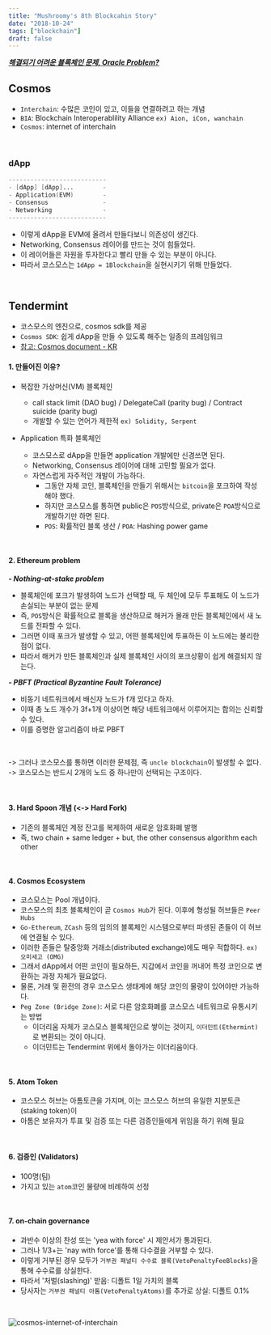 ```yaml
---
title: "Mushroomy's 8th Blockcahin Story"
date: "2018-10-24"
tags: ["blockchain"]
draft: false
---
```


**_[해결되기 어려운 블록체인 문제, Oracle Problem?](https://steemkr.com/kr/@kblock/39)_**

## Cosmos

- `Interchain`: 수많은 코인이 있고, 이들을 연결하려고 하는 개념
- `BIA`: Blockchain Interoperablility Alliance `ex) Aion, iCon, wanchain`
- `Cosmos`: internet of interchain

<br />

### dApp

```s
---------------------------
- [dApp] [dApp]...        -
- Application(EVM)        -
- Consensus               -
- Networking              -
---------------------------
```

- 이렇게 dApp을 EVM에 올려서 만들다보니 의존성이 생긴다.
- Networking, Consensus 레이어를 만드는 것이 힘들었다.
- 이 레이어들은 자원을 투자한다고 빨리 만들 수 있는 부분이 아니다.
- 따라서 코스모스는 `1dApp = 1Blockchain`을 실현시키기 위해 만들었다.

<br />

## Tendermint

- 코스모스의 엔진으로, cosmos sdk를 제공
- `Cosmos SDK`: 쉽게 dApp을 만들 수 있도록 해주는 일종의 프레임워크
- [참고: Cosmos document - KR](https://cosmos.network/docs/resources/whitepaper-ko.html#%EC%BD%94%EC%8A%A4%EB%AA%A8%EC%8A%A4-%EA%B0%9C%EC%9A%94-cosmos-overview)

#### 1. 만들어진 이유?

- 복잡한 가상머신(VM) 블록체인

  - call stack limit (DAO bug) / DelegateCall (parity bug) / Contract suicide (parity bug)
  - 개발할 수 있는 언어가 제한적 `ex) Solidity, Serpent`

- Application 특화 블록체인
  - 코스모스로 dApp을 만들면 application 개발에만 신경쓰면 된다.
  - Networking, Consensus 레이어에 대해 고민할 필요가 없다.
  - 자연스럽게 자주적인 개발이 가능하다.
    - 그동안 자체 코인, 블록체인을 만들기 위해서는 `bitcoin`을 포크하여 작성해야 했다.
    - 하지만 코스모스를 통하면 public은 `POS`방식으로, private은 `POA`방식으로 개발하기만 하면 된다.
    - `POS`: 확률적인 블록 생산 / `POA`: Hashing power game

<br />

#### 2. Ethereum problem

**_- Nothing-at-stake problem_**

- 블록체인에 포크가 발생하여 노드가 선택할 때, 두 체인에 모두 투표해도 이 노드가 손실되는 부분이 없는 문제
- 즉, `POS`방식은 확률적으로 블록을 생산하므로 해커가 몰래 만든 블록체인에서 새 노드를 전파할 수 있다.
- 그러면 이때 포크가 발생할 수 있고, 어떤 블록체인에 투표하든 이 노드에는 불리한 점이 없다.
- 따라서 해커가 만든 블록체인과 실제 블록체인 사이의 포크상황이 쉽게 해결되지 않는다.

**_- PBFT (Practical Byzantine Fault Tolerance)_**

- 비동기 네트워크에서 배신자 노드가 f개 있다고 하자.
- 이때 총 노드 개수가 3f+1개 이상이면 해당 네트워크에서 이루어지는 합의는 신뢰할 수 있다.
- 이를 증명한 알고리즘이 바로 PBFT

<br />

-> 그러나 코스모스를 통하면 이러한 문제점, 즉 `uncle blockchain`이 발생할 수 없다.<br>
-> 코스모스는 반드시 2개의 노드 중 하나만이 선택되는 구조이다.

<br />

#### 3. Hard Spoon 개념 (<-> Hard Fork)

- 기존의 블록체인 계정 잔고를 복제하여 새로운 암호화폐 발행
- 즉, two chain + same ledger + but, the other consensus algorithm each other

<br />

#### 4. Cosmos Ecosystem

- 코스모스는 Pool 개념이다.
- 코스모스의 최초 블록체인이 곧 `Cosmos Hub`가 된다. 이후에 형성될 허브들은 `Peer Hubs`
- `Go-Ethereum`, `ZCash` 등의 임의의 블록체인 시스템으로부터 파생된 존들이 이 허브에 연결될 수 있다.
- 이러한 존들은 탈중앙화 거래소(distributed exchange)에도 매우 적합하다. `ex) 오미세고 (OMG)`
- 그래서 dApp에서 어떤 코인이 필요하든, 지갑에서 코인을 꺼내어 특정 코인으로 변환하는 과정 자체가 필요없다.
- 물론, 거래 및 환전의 경우 코스모스 생태계에 해당 코인의 물량이 있어야만 가능하다.
- `Peg Zone (Bridge Zone)`: 서로 다른 암호화폐를 코스모스 네트워크로 유통시키는 방법
  - 이더리움 자체가 코스모스 블록체인으로 쌓이는 것이지, `이더민트(Ethermint)`로 변환되는 것이 아니다.
  - 이더민트는 Tendermint 위에서 돌아가는 이더리움이다.

<br />

#### 5. Atom Token

- 코스모스 허브는 아톰토큰을 가지며, 이는 코스모스 허브의 유일한 지분토큰(staking token)이
- 아톰은 보유자가 투표 및 검증 또는 다른 검증인들에게 위임을 하기 위해 필요

<br />

#### 6. 검증인 (Validators)

- 100명(팀)
- 가지고 있는 `atom`코인 물량에 비례하여 선정

<br />

#### 7. on-chain governance

- 과반수 이상의 찬성 또는 'yea with force' 시 제안서가 통과된다.
- 그러나 1/3+는 'nay with force'를 통해 다수결을 거부할 수 있다.
- 이렇게 거부된 경우 모두가 `거부권 패널티 수수료 블록(VetoPenaltyFeeBlocks)`을 통해 수수료를 상실한다.
- 따라서 '처벌(slashing)' 받음: 디폴트 1일 가치의 블록
- 당사자는 `거부권 패널티 아톰(VetoPenaltyAtoms)`를 추가로 상실: 디폴트 0.1%

<br />

![cosmos-internet-of-interchain](/blog/images/cosmos-interchain.jpg)
